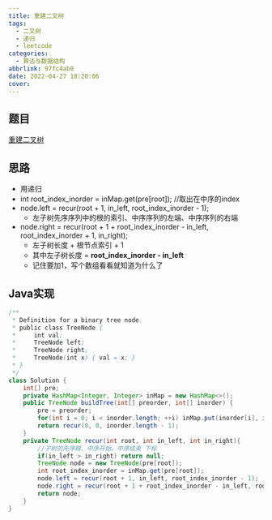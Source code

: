 ```yaml
---
title: 重建二叉树
tags:
  - 二叉树
  - 递归
  - leetcode
categories:
  - 算法与数据结构
abbrlink: 97fc4ab0
date: 2022-04-27 18:20:06
cover:
---
```




## 题目

[重建二叉树](https://leetcode-cn.com/problems/zhong-jian-er-cha-shu-lcof/)

## 思路

- 用递归
- int root_index_inorder = inMap.get(pre[root]); //取出在中序的index
- node.left = recur(root + 1, in_left, root_index_inorder - 1);
  - 左子树先序序列中的根的索引、中序序列的左端、中序序列的右端
- node.right = recur(root + 1 + root_index_inorder - in_left, root_index_inorder + 1, in_right);
  - 左子树长度 + 根节点索引 + 1
  - 其中左子树长度 = **root_index_inorder - in_left**
  - 记住要加1，写个数组看看就知道为什么了



## Java实现

```java
/**
 * Definition for a binary tree node.
 * public class TreeNode {
 *     int val;
 *     TreeNode left;
 *     TreeNode right;
 *     TreeNode(int x) { val = x; }
 * }
 */
class Solution {
    int[] pre;
    private HashMap<Integer, Integer> inMap = new HashMap<>();
    public TreeNode buildTree(int[] preorder, int[] inorder) {
        pre = preorder;
        for(int i = 0; i < inorder.length; ++i) inMap.put(inorder[i], i);
        return recur(0, 0, inorder.length - 1);
    }
    private TreeNode recur(int root, int in_left, int in_right){
        //子树的先序根、中序开始、中序结束 下标
        if(in_left > in_right) return null;
        TreeNode node = new TreeNode(pre[root]);
        int root_index_inorder = inMap.get(pre[root]);
        node.left = recur(root + 1, in_left, root_index_inorder - 1);
        node.right = recur(root + 1 + root_index_inorder - in_left, root_index_inorder + 1, in_right);
        return node;
    }
}
```

